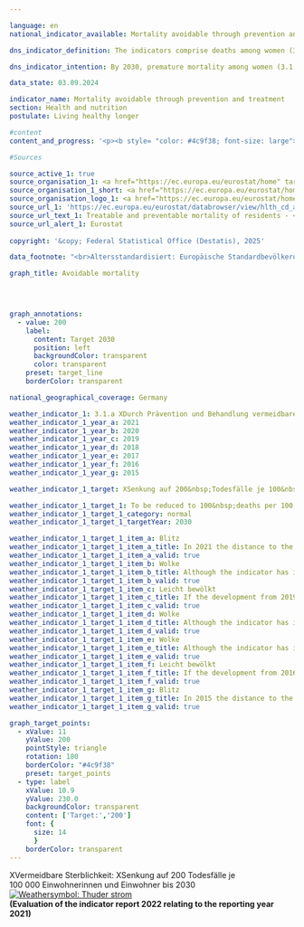 ```yaml
---

language: en        
national_indicator_available: Mortality avoidable through prevention and treatment        

dns_indicator_definition: The indicators comprise deaths among women (3.1&nbsp;a) and men (3.1&nbsp;b) in the population below 70&nbsp;years of age with reference to 100,000&nbsp;inhabitants of the “old” standardised European population below 70&nbsp;years (excluding those less than 1&nbsp;year old).        

dns_indicator_intention: By 2030, premature mortality among women (3.1.a) should not exceed 100, and for men (3.1.b), it should not exceed 190&nbsp;deaths per 100,000&nbsp;inhabitants.        

data_state: 03.09.2024        

indicator_name: Mortality avoidable through prevention and treatment        
section: Health and nutrition        
postulate: Living healthy longer        

#content         
content_and_progress: '<p><b style= "color: #4c9f38; font-size: large">3.1.a Durch Prävention und Behandlung vermeidbare Sterblichkeit</b><br><br>xxx</p>'                

#Sources        

source_active_1: true
source_organisation_1: <a href="https://ec.europa.eu/eurostat/home" target="_blank" onclick="return confirm_alert('Eurostat', 'En')">Eurostat</a>
source_organisation_1_short: <a href="https://ec.europa.eu/eurostat/home" target="_blank" onclick="return confirm_alert('Eurostat', 'En')">Eurostat</a>
source_organisation_logo_1: <a href="https://ec.europa.eu/eurostat/home" target="_blank" onclick="return confirm_alert('Eurostat', 'En')"><img src="https://dnsTestEnvironment.github.io/site/public/OrgImgEn/eurostat.png" alt="Eurostat" title=" Click here to visit the homepage of the organizationEurostat" style="height:60px; width:148px; border:transparent"/></a>
source_url_1: 'https://ec.europa.eu/eurostat/databrowser/view/hlth_cd_apr/default/table?lang=en&category=hlth.hlth_cdeath.hlth_cd_pbt'
source_url_text_1: Treatable and preventable mortality of residents - <abbr title="European Statistical Office" tabindex="0">Eurostat</abbr> table [hlth_cd_apr]
source_url_alert_1: Eurostat
        
copyright: '&copy; Federal Statistical Office (Destatis), 2025'        

data_footnote: "<br>Altersstandardisiert: Europäische Standardbevölkerung 2013."        

graph_title: Avoidable mortality        

        


graph_annotations:
  - value: 200
    label:
      content: Target 2030
      position: left
      backgroundColor: transparent
      color: transparent
    preset: target_line
    borderColor: transparent                

national_geographical_coverage: Germany        

weather_indicator_1: 3.1.a XDurch Prävention und Behandlung vermeidbare Sterblichkeit
weather_indicator_1_year_a: 2021
weather_indicator_1_year_b: 2020
weather_indicator_1_year_c: 2019
weather_indicator_1_year_d: 2018
weather_indicator_1_year_e: 2017
weather_indicator_1_year_f: 2016
weather_indicator_1_year_g: 2015

weather_indicator_1_target: XSenkung auf 200&nbsp;Todesfälle je 100&nbsp;000&nbsp;Einwohnerinnen und Einwohner bis 2030

weather_indicator_1_target_1: To be reduced to 100&nbsp;deaths per 100,000&nbsp;inhabitants (women) by 2030
weather_indicator_1_target_1_category: normal
weather_indicator_1_target_1_targetYear: 2030

weather_indicator_1_target_1_item_a: Blitz
weather_indicator_1_target_1_item_a_title: In 2021 the distance to the target was constantly high or had increased. Thus, the indicator did not develop in the desired direction.
weather_indicator_1_target_1_item_a_valid: true
weather_indicator_1_target_1_item_b: Wolke
weather_indicator_1_target_1_item_b_title: Although the indicator has in 2020 been moving in the desired direction toward the target, if the trend had to continued, the target would have been missed in the target year by more than 20% of the difference between the target value and the value at that time.
weather_indicator_1_target_1_item_b_valid: true
weather_indicator_1_target_1_item_c: Leicht bewölkt
weather_indicator_1_target_1_item_c_title: If the development from 2019 had continued, the target had been missed by at least 5&nbsp;documentat%, but by a maximum of 20&nbsp;% of the difference between the target value and the value at that time.
weather_indicator_1_target_1_item_c_valid: true
weather_indicator_1_target_1_item_d: Wolke
weather_indicator_1_target_1_item_d_title: Although the indicator has in 2018 been moving in the desired direction toward the target, if the trend had to continued, the target would have been missed in the target year by more than 20% of the difference between the target value and the value at that time.
weather_indicator_1_target_1_item_d_valid: true
weather_indicator_1_target_1_item_e: Wolke
weather_indicator_1_target_1_item_e_title: Although the indicator has in 2017 been moving in the desired direction toward the target, if the trend had to continued, the target would have been missed in the target year by more than 20% of the difference between the target value and the value at that time.
weather_indicator_1_target_1_item_e_valid: true
weather_indicator_1_target_1_item_f: Leicht bewölkt
weather_indicator_1_target_1_item_f_title: If the development from 2016 had continued, the target had been missed by at least 5&nbsp;documentat%, but by a maximum of 20&nbsp;% of the difference between the target value and the value at that time.
weather_indicator_1_target_1_item_f_valid: true
weather_indicator_1_target_1_item_g: Blitz
weather_indicator_1_target_1_item_g_title: In 2015 the distance to the target was constantly high or had increased. Thus, the indicator did not develop in the desired direction.
weather_indicator_1_target_1_item_g_valid: true        

graph_target_points:
  - xValue: 11
    yValue: 200
    pointStyle: triangle
    rotation: 180
    borderColor: "#4c9f38"
    preset: target_points
  - type: label
    xValue: 10.9
    yValue: 230.0
    backgroundColor: transparent
    content: ['Target:','200']
    font: {
      size: 14
      }
    borderColor: transparent        
---
```



<div>
  <div class="my-header">
    <label class="default">XVermeidbare Sterblichkeit: XSenkung auf 200&nbsp;Todesfälle je 100&nbsp;000&nbsp;Einwohnerinnen und Einwohner bis 2030
      <a href="https://dnsUpgradeEnvironment.github.io/site/en/status"><img src="https://sdg-indikatoren.de/public/Wettersymbole/Blitz.png" title="In 2021 the distance to the target was constantly high or had increased. Thus, the indicator did not develop in the desired direction." alt="Weathersymbol: Thuder strom"/>
      </a>
    </label>
  </div>
</div>
<div class="my-header-note">
  <label class="default"><b>(Evaluation of the indicator report 2022 relating to the reporting year 2021)
  </b></label>
</div>
